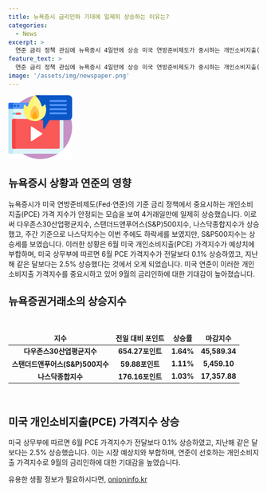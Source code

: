 ```yaml
---
title: 뉴욕증시 금리인하 기대에 일제히 상승하는 이유는?
categories:
  - News
excerpt: >
  연준 금리 정책 관심에 뉴욕증시 4일만에 상승 미국 연방준비제도가 중시하는 개인소비지출(PCE) 가격 지수 안정화로 뉴욕증시가 상승했다. 다우존스30산업평균지수는 654.27포인트(1.64%), S&P500지수는 59.88포인트(1.11%), 나스닥지수는 176.16포인트(1.03%) 상승. PCE 가격지수가 예상치에 부합해 상승세를 이끔. 지난해 같은 달보다는 2.5% 상승해 연준의 금리인하 기대감 높아져.
feature_text: >
  연준 금리 정책 관심에 뉴욕증시 4일만에 상승 미국 연방준비제도가 중시하는 개인소비지출(PCE) 가격 지수 안정화로 뉴욕증시가 상승했다. 다우존스30산업평균지수는 654.27포인트(1.64%), S&P500지수는 59.88포인트(1.11%), 나스닥지수는 176.16포인트(1.03%) 상승. PCE 가격지수가 예상치에 부합해 상승세를 이끔. 지난해 같은 달보다는 2.5% 상승해 연준의 금리인하 기대감 높아져.
image: '/assets/img/newspaper.png'
---
```


<p><img src="/assets/img/news.png" alt="rentncar 속보" /></p>

<h2 data-ke-size="size26">뉴욕증시 상황과 연준의 영향</h2>

<p data-ke-size="size16">뉴욕증시가 미국 연방준비제도(Fed·연준)의 기준 금리 정책에서 중요시하는 개인소비지출(PCE) 가격 지수가 안정되는 모습을 보여 4거래일만에 일제히 상승했습니다. 이로써 다우존스30산업평균지수, 스탠더드앤푸어스(S&P)500지수, 나스닥종합지수가 상승했고, 주간 기준으로 나스닥지수는 이번 주에도 하락세를 보였지만, S&P500지수는 상승세를 보였습니다. 이러한 상황은 6월 미국 개인소비지출(PCE) 가격지수가 예상치에 부합하며, 미국 상무부에 따르면 6월 PCE 가격지수가 전달보다 0.1% 상승하였고, 지난해 같은 달보다는 2.5% 상승했다는 것에서 오게 되었습니다. 미국 연준이 이러한 개인소비지출 가격지수를 중요시하고 있어 9월의 금리인하에 대한 기대감이 높아졌습니다.</p>

<h2 data-ke-size="size26">뉴욕증권거래소의 상승지수</h2>

<p data-ke-size="size16">&nbsp;</p>

<table>
<thead>
<tr>
<td style="text-align: center; height: 17px;"><b>지수</b></td>
<td style="text-align: center; height: 17px;"><b>전일 대비 포인트</b></td>
<td style="text-align: center; height: 17px;"><b>상승률</b></td>
<td style="text-align: center; height: 17px;"><b>마감지수</b></td>
</tr>
</thead>
<tbody>
<tr>
<td style="text-align: center; height: 17px;"><b>다우존스30산업평균지수</b></td>
<td style="text-align: center; height: 17px;"><b>654.27포인트</b></td>
<td style="text-align: center; height: 17px;"><b>1.64%</b></td>
<td style="text-align: center; height: 17px;"><b>45,589.34</b></td>
</tr>
<tr>
<td style="text-align: center; height: 17px;"><b>스탠더드앤푸어스(S&P)500지수</b></td>
<td style="text-align: center; height: 17px;"><b>59.88포인트</b></td>
<td style="text-align: center; height: 17px;"><b>1.11%</b></td>
<td style="text-align: center; height: 17px;"><b>5,459.10</b></td>
</tr>
<tr>
<td style="text-align: center; height: 17px;"><b>나스닥종합지수</b></td>
<td style="text-align: center; height: 17px;"><b>176.16포인트</b></td>
<td style="text-align: center; height: 17px;"><b>1.03%</b></td>
<td style="text-align: center; height: 17px;"><b>17,357.88</b></td>
</tr>
</tbody>
</table>

<p data-ke-size="size16">&nbsp;</p>

<h2 data-ke-size="size26">미국 개인소비지출(PCE) 가격지수 상승</h2>

<p data-ke-size="size16">미국 상무부에 따르면 6월 PCE 가격지수가 전달보다 0.1% 상승하였고, 지난해 같은 달보다는 2.5% 상승했습니다. 이는 시장 예상치와 부합하며, 연준이 선호하는 개인소비지출 가격지수로 9월의 금리인하에 대한 기대감을 높였습니다.</p>
유용한 생활 정보가 필요하시다면, <a href="https://onioninfo.kr" rel="dofollow">onioninfo.kr</a>


